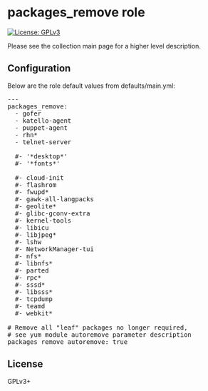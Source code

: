 # packages_remove role

[![License: GPLv3](https://img.shields.io/badge/license-GPLv3-brightgreen.svg)](https://www.gnu.org/licenses/gpl-3.0)

Please see the collection main page for a higher level description.

## Configuration

Below are the role default values from defaults/main.yml:

<pre>
---
packages_remove:
  - gofer
  - katello-agent
  - puppet-agent
  - rhn*
  - telnet-server

  #- '*desktop*'
  #- '*fonts*'

  #- cloud-init
  #- flashrom
  #- fwupd*
  #- gawk-all-langpacks
  #- geolite*
  #- glibc-gconv-extra
  #- kernel-tools
  #- libicu
  #- libjpeg*
  #- lshw
  #- NetworkManager-tui
  #- nfs*
  #- libnfs*
  #- parted
  #- rpc*
  #- sssd*
  #- libsss*
  #- tcpdump
  #- teamd
  #- webkit*

# Remove all "leaf" packages no longer required,
# see yum module autoremove parameter description
packages_remove_autoremove: true
</pre>

## License

GPLv3+
